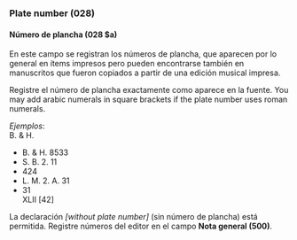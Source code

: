 ### Plate number (028)

#### Número de plancha (028 $a)
En este campo se registran los números de plancha, que aparecen por lo general en ítems impresos pero pueden encontrarse también en manuscritos que fueron copiados a partir de una edición musical impresa.

Registre el número de plancha exactamente como aparece en la fuente. You may add arabic numerals in square brackets if the plate number uses roman numerals.

_Ejemplos_:  
B. & H.

- B. & H. 8533
- S. B. 2. 11
- 424
- L. M. 2. A. 31
- 31  
  XLII [42]

La declaración _[without plate number]_ (sin número de plancha) está permitida. Registre números del editor en el campo **Nota general (500)**.
